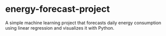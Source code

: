 # energy-forecast-project
A simple machine learning project that forecasts daily energy consumption using linear regression and visualizes it with Python.
